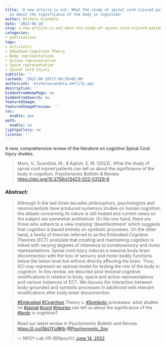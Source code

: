 ```yaml
---
title: 'A new article is out: What the study of spinal cord injured patients can tell
  us about the significance of the body in cognition'
author: Michele Scandola
date: '2022-06-16'
slug: a-new-article-is-out-what-the-study-of-spinal-cord-injured-patients-can-tell-us-about-the-significance-of-the-body-in-cognition
categories:
- publications
tags:
- article(s)
- Embodied Cognition Theory
- Body represantations
- Action representation
- Space representation
- Spinal Cord Injury
subtitle: ''
lastmod: '2022-06-16T17:09:59+02:00'
authorLink: 'michelescandola.netlify.app'
description: ''
hiddenFromHomePage: no
hiddenFromSearch: no
featuredImage: ''
featuredImagePreview: ''
toc:
  enable: yes
math:
  enable: no
lightgallery: no
license: ''
---
```


A new, comprehensive review of the literature on cognitive Spinal Cord Injury studies.

> Moro, V., Scandola, M., & Aglioti, S. M. (2022). What the study of spinal cord injured patients can tell us about the significance of the body in cognition. Psychonomic Bulletin & Review. https://doi.org/10.3758/s13423-022-02129-6

<!--more-->

### Abstract:

> Although in the last three decades philosophers, psychologists and neuroscientists have produced numerous studies on human cognition, the debate concerning its nature is still heated and current views on the subject are somewhat antithetical. On the one hand, there are those who adhere to a view implying ‘disembodiment’ which suggests that cognition is based entirely on symbolic processes. On the other hand, a family of theories referred to as the Embodied Cognition Theories (ECT) postulate that creating and maintaining cognition is linked with varying degrees of inherence to somatosensory and motor representations. Spinal cord injury induces a massive body-brain disconnection with the loss of sensory and motor bodily functions below the lesion level but without directly affecting the brain. Thus, SCI may represent an optimal model for testing the role of the body in cognition. In this review, we describe post-lesional cognitive modifications in relation to body, space and action representations and various instances of ECT. We discuss the interaction between body-grounded and symbolic processes in adulthood with relevant modifications after body-brain disconnection.

<blockquote class="twitter-tweet"><p lang="en" dir="ltr"><a href="https://twitter.com/hashtag/Embodied?src=hash&amp;ref_src=twsrc%5Etfw">#Embodied</a> <a href="https://twitter.com/hashtag/Cognition?src=hash&amp;ref_src=twsrc%5Etfw">#Cognition</a> Theory v. <a href="https://twitter.com/hashtag/Symbolic?src=hash&amp;ref_src=twsrc%5Etfw">#Symbolic</a> processes: what studies on <a href="https://twitter.com/hashtag/spinal?src=hash&amp;ref_src=twsrc%5Etfw">#spinal</a> <a href="https://twitter.com/hashtag/cord?src=hash&amp;ref_src=twsrc%5Etfw">#cord</a> <a href="https://twitter.com/hashtag/injuries?src=hash&amp;ref_src=twsrc%5Etfw">#injuries</a> can tell us about the significance of the <a href="https://twitter.com/hashtag/body?src=hash&amp;ref_src=twsrc%5Etfw">#body</a> in cognition?<br><br>Read our latest review in Psychonomic Bulletin and Review <a href="https://t.co/j5bUYjzBKb">https://t.co/j5bUYjzBKb</a> <a href="https://twitter.com/Psychonomic_Soc?ref_src=twsrc%5Etfw">@Psychonomic_Soc</a></p>&mdash; NPSY-Lab.VR (@NpsyVr) <a href="https://twitter.com/NpsyVr/status/1536617018975297536?ref_src=twsrc%5Etfw">June 14, 2022</a></blockquote> <script async src="https://platform.twitter.com/widgets.js" charset="utf-8"></script> 